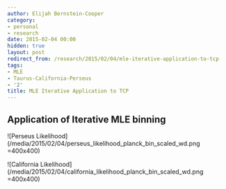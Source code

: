 ```yaml
---
author: Elijah Bernstein-Cooper
category:
- personal
- research
date: 2015-02-04 00:00
hidden: true
layout: post
redirect_from: /research/2015/02/04/mle-iterative-application-to-tcp
tags:
- MLE
- Taurus-California-Perseus
- '2'
title: MLE Iterative Application to TCP
---
```


## Application of Iterative MLE binning

  ![Perseus Likelihood](/media/2015/02/04/perseus_likelihood_planck_bin_scaled_wd.png =400x400)
  
  ![California Likelihood](/media/2015/02/04/california_likelihood_planck_bin_scaled_wd.png =400x400)